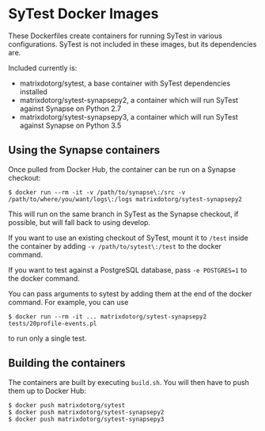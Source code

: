 # SyTest Docker Images

These Dockerfiles create containers for running SyTest in various configurations. SyTest is not included in these images, but its dependencies are.

Included currently is:

- matrixdotorg/sytest, a base container with SyTest dependencies installed
- matrixdotorg/sytest-synapsepy2, a container which will run SyTest against Synapse on Python 2.7
- matrixdotorg/sytest-synapsepy3, a container which will run SyTest against Synapse on Python 3.5

## Using the Synapse containers

Once pulled from Docker Hub, the container can be run on a Synapse checkout:

```
$ docker run --rm -it -v /path/to/synapse\:/src -v /path/to/where/you/want/logs\:/logs matrixdotorg/sytest-synapsepy2
```

This will run on the same branch in SyTest as the Synapse checkout, if possible, but will fall back to using develop.

If you want to use an existing checkout of SyTest, mount it to `/test` inside the container by adding `-v /path/to/sytest\:/test` to the docker command.

If you want to test against a PostgreSQL database, pass `-e POSTGRES=1` to the docker command.

You can pass arguments to sytest by adding them at the end of the docker command.  For example, you can use

```
$ docker run --rm -it ... matrixdotorg/sytest-synapsepy2 tests/20profile-events.pl
```

to run only a single test.

## Building the containers

The containers are built by executing `build.sh`. You will then have to push them up to Docker Hub:

```
$ docker push matrixdotorg/sytest
$ docker push matrixdotorg/sytest-synapsepy2
$ docker push matrixdotorg/sytest-synapsepy3
```
